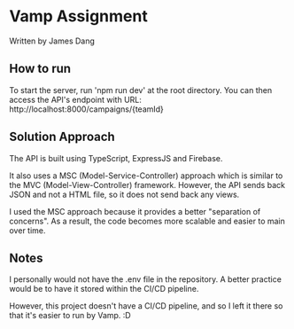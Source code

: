 # Vamp Assignment

Written by James Dang

## How to run

To start the server, run 'npm run dev' at the root directory. You can then access the API's endpoint with URL: http://localhost:8000/campaigns/{teamId}

## Solution Approach

The API is built using TypeScript, ExpressJS and Firebase. 

It also uses a MSC (Model-Service-Controller) approach which is similar to the MVC (Model-View-Controller) framework. However, the API sends back JSON and not a HTML file, so it does not send back any views.

I used the MSC approach because it provides a better "separation of concerns". As a result, the code becomes more scalable and easier to main over time.


## Notes

I personally would not have the .env file in the repository. A better practice would be to have it stored within the CI/CD pipeline.

However, this project doesn't have a CI/CD pipeline, and so I left it there so that it's easier to run by Vamp. :D

